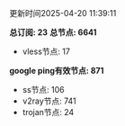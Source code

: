 更新时间2025-04-20 11:39:11

**总订阅: 23**
**总节点: 6641**
- vless节点: 17

**google ping有效节点: 871**
- ss节点: 106
- v2ray节点: 741
- trojan节点: 24
